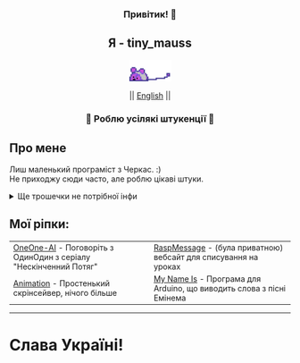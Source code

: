 <div align="center">
    <h3>Привітик! 👋</h3>
    <h2>Я - tiny_mauss</h2>
    <p>
        <a href="https://www.youtube.com/watch?v=xvFZjo5PgG0">
            <img src="mauss.webp" width="75" alt="Tiny Mauss"/>
        </a>
    </p>
    <p>
        || <a href="https://github.com/inhat-d/inhat-d/blob/main/README.md"><span>English</span></a> ||
    </p>
</div>

<div>
    <h3 align="center">👾 Роблю усілякі штукенції 👾</h3>
    <h2>Про мене</h2>
    <p>
        Лиш маленький програміст з Черкас. :)<br>
        Не приходжу сюди часто, але роблю цікаві штуки.
    </p>

<details>
        <summary>Ще трошечки не потрібної інфи</summary>
        <strong>Спогади:</strong><br>
        [ПОМИЛКА: ДАННІ ЗАКОДОВАНО]<br>
        Ці спогади гріють мою душу як ніщо інше.<br><br>
        
<strong>Страхи:</strong><br>
        Таласофобія.<br><br>
        
<strong>Надії:</strong><br>
        Вижити.
    </details>

<p align="center"><h2>Мої ріпки:</h2></p>
    <table align="center">
        <tr>
            <td><a href="https://github.com/inhat-d/OneOne">OneOne-AI</a> - Поговоріть з ОдинОдин з серіалу "Нескінченний Потяг"</td>
            <td><a href="https://github.com/inhat-d/RaspMessage">RaspMessage</a> - (була приватною) вебсайт для списування на уроках</td>
        </tr>
        <tr>
            <td><a href="https://github.com/inhat-d/animation">Animation</a> - Простенький скрінсейвер, нічого більше</td>
            <td><a href="https://github.com/inhat-d/MyNameIs-ARDUINO">My Name Is</a> - Програма для Arduino, що виводить слова з пісні Емінема</td>
        </tr>
    </table>
</div>

---

<h1>Слава Україні!</h1>
